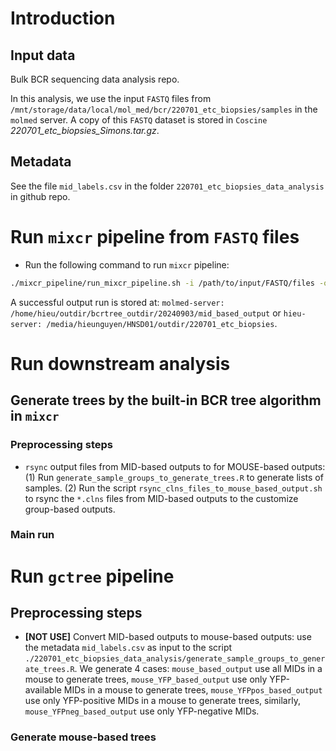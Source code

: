 # Introduction

## Input data
Bulk BCR sequencing data analysis repo. 

In this analysis, we use the input `FASTQ` files from `/mnt/storage/data/local/mol_med/bcr/220701_etc_biopsies/samples` in the `molmed` server. A copy of this `FASTQ` dataset is stored in `Coscine` *220701_etc_biopsies_Simons.tar.gz*.

## Metadata

See the file `mid_labels.csv` in the folder `220701_etc_biopsies_data_analysis` in github repo. 

# Run `mixcr` pipeline from `FASTQ` files

- Run the following command to run `mixcr` pipeline: 

```bash 
./mixcr_pipeline/run_mixcr_pipeline.sh -i /path/to/input/FASTQ/files -o /path/to/save/output -e ".fastq"
```

A successful output run is stored at: `molmed-server: /home/hieu/outdir/bcrtree_outdir/20240903/mid_based_output` or `hieu-server: /media/hieunguyen/HNSD01/outdir/220701_etc_biopsies`.

# Run downstream analysis

## Generate trees by the built-in BCR tree algorithm in `mixcr`
### Preprocessing steps
- `rsync` output files from MID-based outputs to for MOUSE-based outputs: (1) Run `generate_sample_groups_to_generate_trees.R` to generate lists of samples. (2) Run the script `rsync_clns_files_to_mouse_based_output.sh` to rsync the `*.clns` files from MID-based outputs to the customize group-based outputs.   

### Main run

# Run `gctree` pipeline 

## Preprocessing steps
- **[NOT USE]** Convert MID-based outputs to mouse-based outputs: use the metadata `mid_labels.csv` as input to the script `./220701_etc_biopsies_data_analysis/generate_sample_groups_to_generate_trees.R`. We generate 4 cases: `mouse_based_output` use all MIDs in a mouse to generate trees, `mouse_YFP_based_output` use only YFP-available MIDs in a mouse to generate trees, `mouse_YFPpos_based_output` use only YFP-positive MIDs in a mouse to generate trees, similarly, `mouse_YFPneg_based_output` use only YFP-negative MIDs. 

### Generate mouse-based trees



